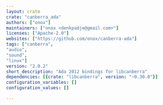 ```yaml
---
layout: crate
crate: "canberra_ada"
authors: ["onox"]
maintainers: ["onox <denkpadje@gmail.com>"]
licenses: ["Apache-2.0"]
websites: ["https://github.com/onox/canberra-ada"]
tags: ["canberra",
"audio",
"sound",
"linux"]
version: "2.0.2"
short_description: "Ada 2012 bindings for libcanberra"
dependencies: [{crate: "libcanberra", version: "~0.30.0"}]
configuration_variables: []
configuration_values: []

---
```



